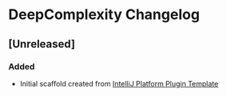 <!-- Keep a Changelog guide -> https://keepachangelog.com -->

# DeepComplexity Changelog

## [Unreleased]
### Added
- Initial scaffold created from [IntelliJ Platform Plugin Template](https://github.com/JetBrains/intellij-platform-plugin-template)
